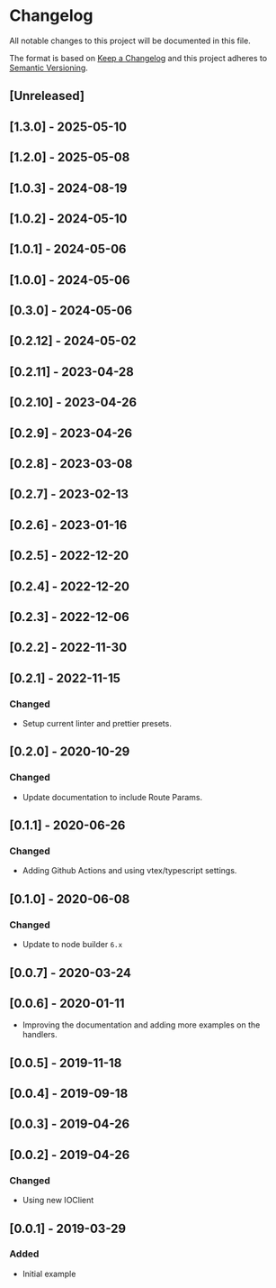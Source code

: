 # Changelog

All notable changes to this project will be documented in this file.

The format is based on [Keep a Changelog](http://keepachangelog.com/en/1.0.0/)
and this project adheres to [Semantic Versioning](http://semver.org/spec/v2.0.0.html).

## [Unreleased]

## [1.3.0] - 2025-05-10

## [1.2.0] - 2025-05-08

## [1.0.3] - 2024-08-19

## [1.0.2] - 2024-05-10

## [1.0.1] - 2024-05-06

## [1.0.0] - 2024-05-06

## [0.3.0] - 2024-05-06

## [0.2.12] - 2024-05-02

## [0.2.11] - 2023-04-28

## [0.2.10] - 2023-04-26

## [0.2.9] - 2023-04-26

## [0.2.8] - 2023-03-08

## [0.2.7] - 2023-02-13

## [0.2.6] - 2023-01-16

## [0.2.5] - 2022-12-20

## [0.2.4] - 2022-12-20

## [0.2.3] - 2022-12-06

## [0.2.2] - 2022-11-30

## [0.2.1] - 2022-11-15
### Changed
- Setup current linter and prettier presets.

## [0.2.0] - 2020-10-29
### Changed 
- Update documentation to include Route Params.

## [0.1.1] - 2020-06-26
### Changed
- Adding Github Actions and using vtex/typescript settings.

## [0.1.0] - 2020-06-08
### Changed
- Update to node builder `6.x`

## [0.0.7] - 2020-03-24

## [0.0.6] - 2020-01-11
- Improving the documentation and adding more examples on the handlers.

## [0.0.5] - 2019-11-18

## [0.0.4] - 2019-09-18

## [0.0.3] - 2019-04-26

## [0.0.2] - 2019-04-26

### Changed
- Using new IOClient

## [0.0.1] - 2019-03-29

### Added
- Initial example
